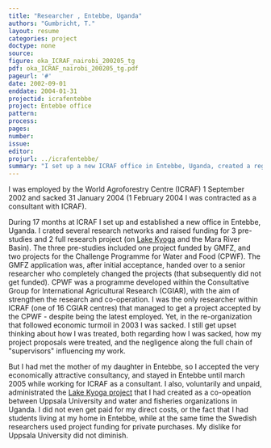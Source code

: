 ```yaml
---
title: "Researcher , Entebbe, Uganda"
authors: "Gumbricht, T."
layout: resume
categories: project
doctype: none
source:
figure: oka_ICRAF_nairobi_200205_tg
pdf: oka_ICRAF_nairobi_200205_tg.pdf
pageurl: '#'
date: 2002-09-01
enddate: 2004-01-31
projectid: icrafentebbe
project: Entebbe office
pattern:
process:
pages:
number:
issue:
editor:
projurl: ../icrafentebbe/
summary: "I set up a new ICRAF office in Entebbe, Uganda, created a regional network including governmental and non-governmental organisations, national and international research and development organisations, and private companies. I then succeeded in creating several project and attracting funding."
---
```


I was employed by the World Agroforestry Centre (ICRAF) 1 September 2002 and sacked 31 January 2004 (1 February 2004 I was contracted as a consultant with ICRAF).

During 17 months at ICRAF I set up and established a new office in Entebbe, Uganda. I crated several research networks and raised funding for 3 pre-studies and 2 full research project (on [Lake Kyoga](../lakekyoga/) and the Mara River Basin). The three pre-studies included one project funded by GMFZ, and two projects for the Challenge Programme for Water and Food (CPWF). The GMFZ application was, after initial acceptance, handed over to a senior researcher who completely changed the projects (that subsequently did not get funded). CPWF was a programme developed within the Consultative Group for International Agricultural Research (CGIAR), with the aim of strengthen the research and co-operation. I was the only researcher within  ICRAF (one of 16 CGIAR centres) that managed to get a project accepted by the CPWF - despite being the latest employed. Yet, in the re-organization that followed economic turmoil in 2003 I was sacked. I still get upset thinking about how I was treated, both regarding how I was sacked, how my project proposals were treated, and the negligence along the full chain of "supervisors" influencing my work.

But I had met the mother of my daughter in Entebbe, so I accepted the very economically attractive consultancy, and stayed in Entebbe until march 2005 while working for ICRAF as a consultant. I also, voluntarily and unpaid, administrated the [Lake Kyoga project](../lakekyoga/) that I had created as a co-opeation between Uppsala University and water and fisheries organizations in Uganda. I did not even get paid for my direct costs, or the fact that I had students living at my home in Entebbe, while at the same time the Swedish researchers used project funding for private purchases. My dislike for Uppsala University did not diminish.
